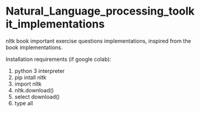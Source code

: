 # Natural_Language_processing_toolkit_implementations
nltk book important exercise questions implementations, inspired from the book implementations.

Installation requirements (if google colab):
1. python 3 interpreter
2. pip intall nltk
3. import nltk
4. nltk.download()
5. select download()
6. type all
